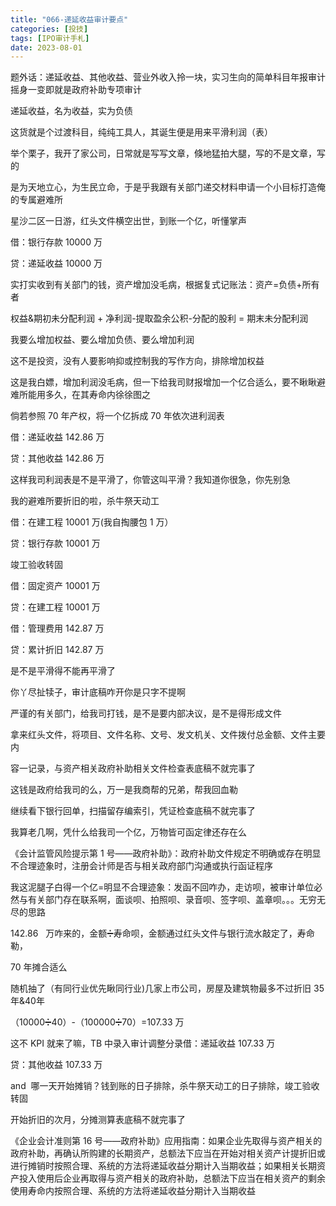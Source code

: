 ```yaml
---
title: "066-递延收益审计要点"
categories: [投技]
tags: [IPO审计手札]
date: 2023-08-01
---
```

题外话：递延收益、其他收益、营业外收入拎一块，实习生向的简单科目年报审计摇身一变即就是政府补助专项审计

递延收益，名为收益，实为负债

这货就是个过渡科目，纯纯工具人，其诞生便是用来平滑利润（表）

举个栗子，我开了家公司，日常就是写写文章，倏地猛拍大腿，写的不是文章，写的

是为天地立心，为生民立命，于是乎我跟有关部门递交材料申请一个小目标打造俺的专属避难所

星沙二区一日游，红头文件横空出世，到账一个亿，听懂掌声

借：银行存款 10000 万

贷：递延收益 10000 万

实打实收到有关部门的钱，资产增加没毛病，根据复式记账法：资产=负债+所有者

权益&期初未分配利润 + 净利润-提取盈余公积-分配的股利 = 期末未分配利润

我要么增加权益、要么增加负债、要么增加利润

这不是投资，没有人要影响抑或控制我的写作方向，排除增加权益

  

这是我白嫖，增加利润没毛病，但一下给我司财报增加一个亿合适么，要不瞅瞅避难所能用多久，在其寿命内徐徐图之

倘若参照 70 年产权，将一个亿拆成 70 年依次进利润表

借：递延收益 142.86 万

贷：其他收益 142.86 万

这样我司利润表是不是平滑了，你管这叫平滑？我知道你很急，你先别急

我的避难所要折旧的啦，杀牛祭天动工

借：在建工程 10001 万(我自掏腰包 1 万）

贷：银行存款 10001 万

竣工验收转固

借：固定资产 10001 万

贷：在建工程 10001 万

借：管理费用 142.87 万

贷：累计折旧 142.87 万

是不是平滑得不能再平滑了

  

你丫尽扯犊子，审计底稿咋开你是只字不提啊

严谨的有关部门，给我司打钱，是不是要内部决议，是不是得形成文件

拿来红头文件，将项目、文件名称、文号、发文机关、文件拨付总金额、文件主要内

容一记录，与资产相关政府补助相关文件检查表底稿不就完事了

这钱是政府给我司的么，万一是我商帮的兄弟，帮我回血勒

继续看下银行回单，扫描留存编索引，凭证检查底稿不就完事了

我算老几啊，凭什么给我司一个亿，万物皆可函定律还存在么

《会计监管风险提示第 1 号——政府补助》：政府补助文件规定不明确或存在明显不合理迹象时，注册会计师是否与相关政府部门沟通或执行函证程序

我这泥腿子白得一个亿=明显不合理迹象：发函不回咋办，走访呗，被审计单位必然与有关部门存在联系啊，面谈呗、拍照呗、录音呗、签字呗、盖章呗。。。无穷无尽的思路

142.86   万咋来的，金额➗寿命呗，金额通过红头文件与银行流水敲定了，寿命勒，

70 年摊合适么

  

随机抽了（有同行业优先瞅同行业)几家上市公司，房屋及建筑物最多不过折旧 35 年&40年

（10000➗40）-（100000➗70）=107.33 万

这不 KPI 就来了嘛，TB 中录入审计调整分录借：递延收益 107.33 万

贷：其他收益 107.33 万

and  哪一天开始摊销？钱到账的日子排除，杀牛祭天动工的日子排除，竣工验收转固

开始折旧的次月，分摊测算表底稿不就完事了

《企业会计准则第 16 号——政府补助》应用指南：如果企业先取得与资产相关的政府补助，再确认所购建的长期资产，总额法下应当在开始对相关资产计提折旧或进行摊销时按照合理、系统的方法将递延收益分期计入当期收益；如果相关长期资产投入使用后企业再取得与资产相关的政府补助，总额法下应当在相关资产的剩余使用寿命内按照合理、系统的方法将递延收益分期计入当期收益